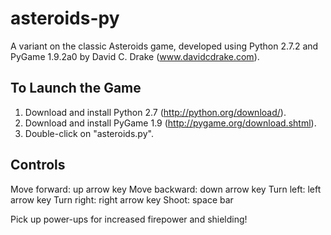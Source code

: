 asteroids-py
============

A variant on the classic Asteroids game, developed using Python 2.7.2 and
PyGame 1.9.2a0 by David C. Drake (www.davidcdrake.com).


To Launch the Game
------------------
1. Download and install Python 2.7 (http://python.org/download/).
2. Download and install PyGame 1.9 (http://pygame.org/download.shtml).
3. Double-click on "asteroids.py".


Controls
--------
Move forward:  up arrow key
Move backward: down arrow key
Turn left:     left arrow key
Turn right:    right arrow key
Shoot:         space bar

Pick up power-ups for increased firepower and shielding!
